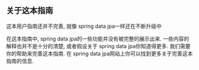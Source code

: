 ## 关于这本指南

这本用户指南还并不完善, 就像 spring data jpa一样还在不断升级中

在这本指南中, spring data jpa的一些功能并没有被完整的展示出来. 一些内容的解释也并不是十分的清楚, 或者假设关于 spring data jpa你知道得更多. 我们需要你的帮助来完善这本指南. 在 spring data jpa网站上你可以找到更多关于完善这本指南的信息.

